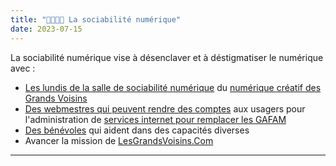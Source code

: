 ```yaml
---
title: "💃😸🐶👨 La sociabilité numérique"
date: 2023-07-15
---
```


La sociabilité numérique vise à désenclaver et à déstigmatiser le numérique avec :

* [Les lundis de la salle de sociabilité numérique](/notes/leslundis) du [numérique créatif des Grands Voisins](/notes/numcrea) 
* [Des webmestres qui peuvent rendre des comptes](/notes/webmasters) aux usagers pour l'administration de [services internet pour remplacer les GAFAM](/notes/services) 
* [Des bénévoles](/notes/benevolat) qui aident dans des capacités diverses
* Avancer la mission de [LesGrandsVoisins.Com](/notes/lesgrandsvoisinscom)







---
